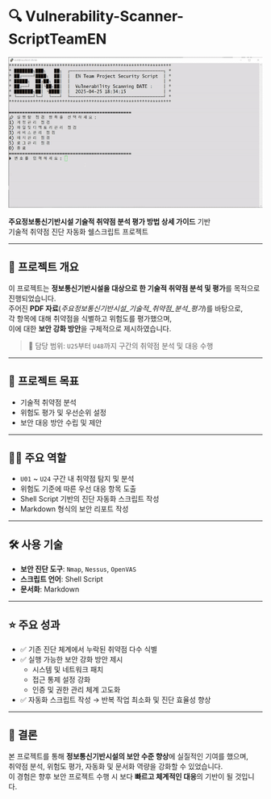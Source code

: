

# 🔍 Vulnerability-Scanner-ScriptTeamEN

![shell-script](port-shellscript.gif)

**주요정보통신기반시설 기술적 취약점 분석 평가 방법 상세 가이드** 기반  
기술적 취약점 진단 자동화 쉘스크립트 프로젝트  

---

## 📌 프로젝트 개요  
이 프로젝트는 **정보통신기반시설을 대상으로 한 기술적 취약점 분석 및 평가**를 목적으로 진행되었습니다.  
주어진 **PDF 자료**(*주요정보통신기반시설_기술적_취약점_분석_평가*)를 바탕으로,  
각 항목에 대해 취약점을 식별하고 위험도를 평가했으며,  
이에 대한 **보안 강화 방안**을 구체적으로 제시하였습니다.  

> 📂 담당 범위: `U25`부터 `U48`까지 구간의 취약점 분석 및 대응 수행  

---

## 🎯 프로젝트 목표  
- 기술적 취약점 분석  
- 위험도 평가 및 우선순위 설정  
- 보안 대응 방안 수립 및 제안  

---

## 🧑‍💻 주요 역할  
- `U01` ~ `U24` 구간 내 취약점 탐지 및 분석  
- 위험도 기준에 따른 우선 대응 항목 도출  
- Shell Script 기반의 진단 자동화 스크립트 작성  
- Markdown 형식의 보안 리포트 작성  

---

## 🛠️ 사용 기술  
- **보안 진단 도구**: `Nmap`, `Nessus`, `OpenVAS`  
- **스크립트 언어**: Shell Script  
- **문서화**: Markdown  

---

## ⭐ 주요 성과  
- ✅ 기존 진단 체계에서 누락된 취약점 다수 식별  
- ✅ 실행 가능한 보안 강화 방안 제시  
  - 시스템 및 네트워크 패치  
  - 접근 통제 설정 강화  
  - 인증 및 권한 관리 체계 고도화  
- ✅ 자동화 스크립트 작성 → 반복 작업 최소화 및 진단 효율성 향상  

---

## 🧠 결론  
본 프로젝트를 통해 **정보통신기반시설의 보안 수준 향상**에 실질적인 기여를 했으며,  
취약점 분석, 위험도 평가, 자동화 및 문서화 역량을 강화할 수 있었습니다.  
이 경험은 향후 보안 프로젝트 수행 시 보다 **빠르고 체계적인 대응**의 기반이 될 것입니다.
